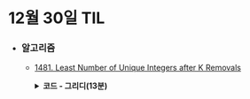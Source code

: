 # 12월 30일 TIL

* ### 알고리즘

    * [1481. Least Number of Unique Integers after K Removals](https://leetcode.com/problems/least-number-of-unique-integers-after-k-removals/description/)
    
      <details>
      <summary><strong>코드 - 그리디(13분)</strong></summary>

        ```java

            class Solution {
            public int findLeastNumOfUniqueInts(int[] arr, int k) {
                Map<Integer, Integer> count = new HashMap<>();
                
                for(int num : arr){
                    count.put(num, count.getOrDefault(num, 0) + 1);
                }

                List<int[]> numbers = new ArrayList<>();
                for(int num : count.keySet()){
                    numbers.add(new int[]{num, count.get(num)});
                }

                Collections.sort(numbers, (o1, o2) -> o1[1] - o2[1]);
                int answer = numbers.size();

                for(int[] info : numbers){
                    if(info[1] <= k){
                        answer--;
                        k -= info[1];
                    }
                    else{
                        break;
                    }
                }

                return answer;
            }
        }

        ```

    </details>
